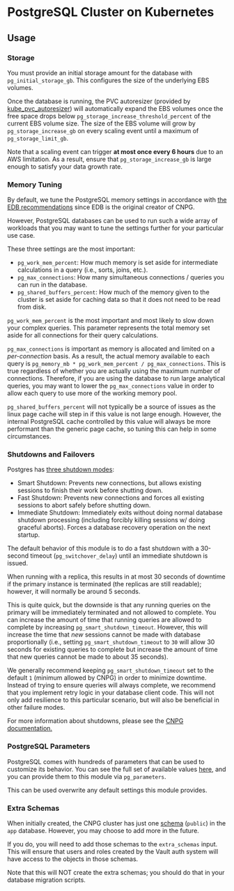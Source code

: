 # PostgreSQL Cluster on Kubernetes

## Usage

### Storage

You must provide an initial storage amount for the database with `pg_initial_storage_gb`. This configures the size
of the underlying EBS volumes.

Once the database is running, the PVC autoresizer
(provided by [kube_pvc_autoresizer](/docs/main/reference/infrastructure-modules/direct/kubernetes/kube_pvc_autoresizer))
will automatically expand the EBS volumes once the free space
drops below `pg_storage_increase_threshold_percent` of the current EBS volume size.
The size of the EBS volume will grow by `pg_storage_increase_gb` on every scaling event until a maximum of `pg_storage_limit_gb`.

Note that a scaling event can trigger **at most once every 6 hours** due to an AWS limitation. As a result,
ensure that `pg_storage_increase_gb` is large enough to satisfy your data growth rate.

### Memory Tuning

By default, we tune the PostgreSQL memory settings in accordance with
[the EDB recommendations](https://www.enterprisedb.com/postgres-tutorials/how-tune-postgresql-memory) since EDB
is the original creator of CNPG.

However, PostgreSQL databases can be used to run such a wide array of workloads that you may want to tune
the settings further for your particular use case.

These three settings are the most important:

- `pg_work_mem_percent`: How much memory is set aside for intermediate calculations in a query (i.e., sorts, joins, etc.).
- `pg_max_connections`: How many simultaneous connections / queries you can run in the database.
- `pg_shared_buffers_percent`: How much of the memory given to the cluster is set aside for caching data so that
it does not need to be read from disk.

`pg_work_mem_percent` is the most important and most likely to slow down your complex queries. This parameter 
represents the total memory set aside for all connections for their query calculations. 

`pg_max_connections` is important as memory is allocated and limited on a *per-connection* basis.
As a result, the actual memory available to each query is `pg_memory_mb * pg_work_mem_percent / pg_max_connections`. 
This is true regardless of whether you are
actually using the maximum number of connections. Therefore, if you are using the database
to run large analytical queries, you may want to lower the `pg_max_connections` value in order to allow each query to use more
of the working memory pool.

`pg_shared_buffers_percent` will not typically be a source of issues as the linux page cache will step in if
this value is not large enough. However, the internal PostgreSQL cache controlled by this value
will always be more performant than the generic page cache, so tuning this can help in some circumstances.

### Shutdowns and Failovers

Postgres has [three shutdown modes](https://www.postgresql.org/docs/current/server-shutdown.html):

- Smart Shutdown: Prevents new connections, but allows existing sessions to finish their work before
shutting down.
- Fast Shutdown: Prevents new connections and forces all existing sessions to abort safely before
shutting down.
- Immediate Shutdown: Immediately exits without doing normal database shutdown processing (including
forcibly killing sessions w/ doing graceful aborts). Forces a database recovery operation on the next 
startup.

The default behavior of this module is to do a fast shutdown with a 30-second timeout (`pg_switchover_delay`)
until an immediate shutdown is issued. 

When running with a replica, this results in at most 30 seconds of downtime if the primary
instance is terminated (the replicas are still readable); however, it will normally be around
5 seconds.

This is quite quick, but the downside is that any running queries on the primary will be immediately
terminated and not allowed to complete. You can increase the amount of time that running queries
are allowed to complete by increasing `pg_smart_shutdown_timeout`. However, this will increase the
time that *new* sessions cannot be made with database proportionally (i.e., setting `pg_smart_shutdown_timeout`
to `30` will allow 30 seconds for existing queries to complete but increase the amount of time that new
queries cannot be made to about 35 seconds). 

We generally recommend keeping
`pg_smart_shutdown_timeout` set to the default `1` (minimum allowed by CNPG) in order to minimize downtime. 
Instead of trying to ensure queries
will always complete, we recommend that you implement retry logic in your database client code. This will
not only add resilience to this particular scenario, but will also be beneficial in other failure modes.

For more information about shutdowns, please see the [CNPG documentation.](https://cloudnative-pg.io/documentation/1.23/instance_manager/)

### PostgreSQL Parameters

PostgreSQL comes with hundreds of parameters that can be used to customize its behavior. You
can see the full set of available values [here](https://cloudnative-pg.io/documentation/1.23/postgresql_conf), and you
can provide them to this module via `pg_parameters`.

This can be used overwrite any default settings this module provides.

### Extra Schemas

When initially created, the CNPG cluster has just one [schema](https://www.postgresql.org/docs/current/ddl-schemas.html)
(`public`) in the `app` database. However, you may choose to add more in the future.

If you do, you will need to add those schemas to the `extra_schemas` input. This will ensure that users and roles
created by the Vault auth system will have access to the objects in those schemas.

Note that this will NOT create the extra schemas; you should do that in your database migration scripts.